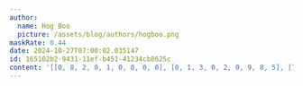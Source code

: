 ```yaml
---
author:
  name: Hog Boo
  picture: /assets/blog/authors/hogboo.png
maskRate: 0.44
date: 2024-10-27T07:00:02.035147
id: 165102b2-9431-11ef-b451-41234cb8625c
content: '[[0, 8, 2, 0, 1, 0, 0, 0, 0], [0, 1, 3, 0, 2, 0, 9, 8, 5], [7, 0, 5, 3, 8, 9, 2, 4, 1], [1, 4, 6, 9, 3, 8, 0, 0, 2], [2, 5, 0, 4, 0, 0, 0, 9, 8], [8, 3, 0, 7, 0, 2, 1, 6, 0], [0, 0, 1, 0, 0, 6, 4, 0, 0], [0, 0, 8, 0, 0, 3, 0, 0, 9], [0, 0, 4, 2, 0, 0, 8, 1, 6]]'
---
```

